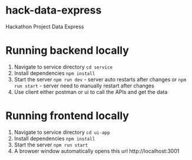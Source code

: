 # hack-data-express

Hackathon Project Data Express

# Running backend locally

1. Navigate to service directory
   `cd service`
2. Install dependencies
   `npm install`
3. Start the server
   `npm run dev` - server auto restarts after changes
   or
   `npm run start` - server need to manually restart after changes
4. Use client either postman or ui to call the APIs and get the data

# Running frontend locally

1. Navigate to service directory
   `cd ui-app`
2. Install dependencies
   `npm install`
3. Start the server
   `npm run start`
4. A browser window automatically opens this url http://localhost:3001
